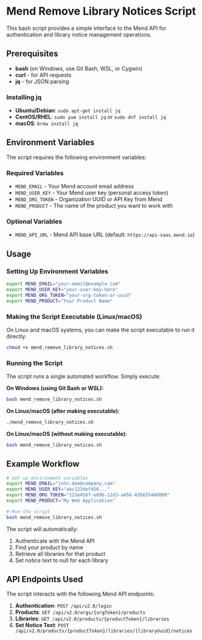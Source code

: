 # Mend Remove Library Notices Script

This bash script provides a simple interface to the Mend API for authentication and library notice management operations.


## Prerequisites

- **bash** (on Windows, use Git Bash, WSL, or Cygwin)
- **curl** - for API requests
- **jq** - for JSON parsing

### Installing jq

- **Ubuntu/Debian**: `sudo apt-get install jq`
- **CentOS/RHEL**: `sudo yum install jq` or `sudo dnf install jq`
- **macOS**: `brew install jq`

## Environment Variables

The script requires the following environment variables:

### Required Variables

- `MEND_EMAIL` - Your Mend account email address
- `MEND_USER_KEY` - Your Mend user key (personal access token)
- `MEND_ORG_TOKEN` - Organization UUID or API Key from Mend
- `MEND_PRODUCT` - The name of the product you want to work with

### Optional Variables

- `MEND_API_URL` - Mend API base URL (default: `https://api-saas.mend.io`)

## Usage

### Setting Up Environment Variables

```bash
export MEND_EMAIL="your-email@example.com"
export MEND_USER_KEY="your-user-key-here"
export MEND_ORG_TOKEN="your-org-token-or-uuid"
export MEND_PRODUCT="Your Product Name"
```

### Making the Script Executable (Linux/macOS)

On Linux and macOS systems, you can make the script executable to run it directly:

```bash
chmod +x mend_remove_library_notices.sh
```

### Running the Script

The script runs a single automated workflow. Simply execute:

**On Windows (using Git Bash or WSL):**
```bash
bash mend_remove_library_notices.sh
```

**On Linux/macOS (after making executable):**
```bash
./mend_remove_library_notices.sh
```

**On Linux/macOS (without making executable):**
```bash
bash mend_remove_library_notices.sh
```

## Example Workflow

```bash
# Set up environment variables
export MEND_EMAIL="john.doe@company.com"
export MEND_USER_KEY="abc123def456..."
export MEND_ORG_TOKEN="123e4567-e89b-12d3-a456-426655440000"
export MEND_PRODUCT="My Web Application"

# Run the script
bash mend_remove_library_notices.sh
```

The script will automatically:
1. Authenticate with the Mend API
2. Find your product by name
3. Retrieve all libraries for that product
4. Set notice text to null for each library


## API Endpoints Used

The script interacts with the following Mend API endpoints:

1. **Authentication**: `POST /api/v2.0/login`
2. **Products**: `GET /api/v2.0/orgs/{orgToken}/products`
3. **Libraries**: `GET /api/v2.0/products/{productToken}/libraries`
4. **Set Notice Text**: `POST /api/v2.0/products/{productToken}/libraries/{libraryUuid}/notices`

